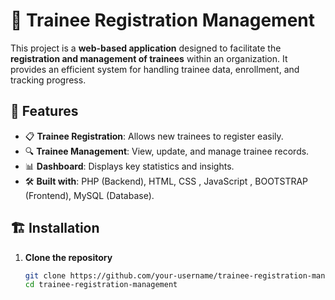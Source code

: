 # 📌 Trainee Registration Management

This project is a **web-based application** designed to facilitate the **registration and management of trainees** within an organization.  It provides an efficient system for handling trainee data, enrollment, and tracking progress.

## 🚀 Features
- 📋 **Trainee Registration**: Allows new trainees to register easily.  
- 🔍 **Trainee Management**: View, update, and manage trainee records.  
- 📊 **Dashboard**: Displays key statistics and insights.  
- 🛠️ **Built with**: PHP (Backend), HTML, CSS , JavaScript , BOOTSTRAP (Frontend), MySQL (Database).  

## 🏗️ Installation
1. **Clone the repository**  
   ```bash
   git clone https://github.com/your-username/trainee-registration-management.git
   cd trainee-registration-management
